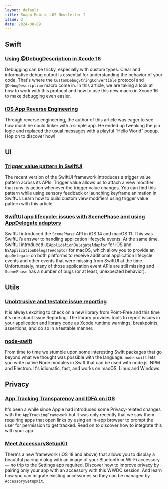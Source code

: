 ```yaml
---
layout: default
title: Snapp Mobile iOS Newsletter 2
issue: 2
date: 2024-08-09
---
```

## Swift

### [Using @DebugDescription in Xcode 16](https://digitalbunker.dev/debug-description-macro-xcode-16/)

Debugging can be tricky, especially with custom types. Clear and informative debug output is essential for understanding the behavior of your code. That's where the `CustomDebugStringConvertible` protocol and `@DebugDescription` macro come in. In this article, we are taking a look at how to work with this protocol and how to use this new macro in Xcode 16 to make debugging even easier.

### [iOS App Reverse Engineering](https://medium.com/@bellaposa/ios-app-reverse-engineering-de33ab6ca462)

Through reverse engineering, the author of this article was eager to see how much he could tinker with a simple app. He ended up tweaking the pin logic and replaced the usual messages with a playful “Hello World” popup. Hop on to discover how!

## UI

### [Trigger value pattern in SwiftUI](http://swiftwithmajid.com/2024/04/02/trigger-value-pattern-in-swiftui/)

The recent version of the SwiftUI framework introduces a trigger value pattern across its APIs. Trigger value allows us to attach a view modifier that runs its action whenever the trigger value changes. You can find this pattern while using sensory feedback or launching keyframe animation in SwiftUI. Learn how to build custom view modifiers using trigger value pattern with this article.

### [SwiftUI app lifecycle: issues with ScenePhase and using AppDelegate adaptors](https://www.jessesquires.com/blog/2024/06/29/swiftui-scene-phase/)

SwiftUI introduced the `ScenePhase` API in iOS 14 and macOS 11. This was SwiftUI’s answer to handling application lifecycle events. At the same time, SwiftUI introduced `UIApplicationDelegateAdaptor` for iOS and `NSApplicationDelegateAdaptor` for macOS, which allow you to provide an `AppDelegate` on both platforms to receive additional application lifecycle events and other events that were missing from SwiftUI at the time. Unfortunately, many of those application event APIs are still missing and `ScenePhase` has a number of bugs (or at least, unexpected behavior).

## Utils

### [Unobtrusive and testable issue reporting](https://www.pointfree.co/blog/posts/147-unobtrusive-and-testable-issue-reporting)

It is always exciting to check on a new library from Point-Free and this time it's one about Issue Reporting. The library provides tools to report issues in your application and library code as Xcode runtime warnings, breakpoints, assertions, and do so in a testable manner.

### [node-swift](https://swiftpackageindex.com/kabiroberai/node-swift)

From time to time we stumble upon some interesting Swift packages that go beyond what we thought was possible with the language. `node-swift` lets you write native Node modules in Swift that can be used with node.js, NPM and Electron. It's idiomatic, fast, and works on macOS, Linux and Windows.

## Privacy

### [App Tracking Transparency and IDFA on iOS](https://medium.com/@sandeep.kumar.ece16/swift-app-tracking-transparency-and-idfa-on-ios-424cc0668adc)

It's been a while since Apple had introduced some Privacy-related changes with the `AppTrackingFramework` but it was only recently that we saw them requiring apps that open links by using an in-app browser to prompt the user for permission to get tracked. Read on to discover how to integrate this with your app.

### [Meet AccessorySetupKit](https://developer.apple.com/wwdc24/10203)

There's a new framework (iOS 18 and above) that allows you to display a beautiful pairing dialog with an image of your Bluetooth or Wi-Fi accessory — no trip to the Settings app required. Discover how to improve privacy by pairing only your app with an accessory with this WWDC session. And learn how you can migrate existing accessories so they can be managed by `AccessorySetupKit`.
